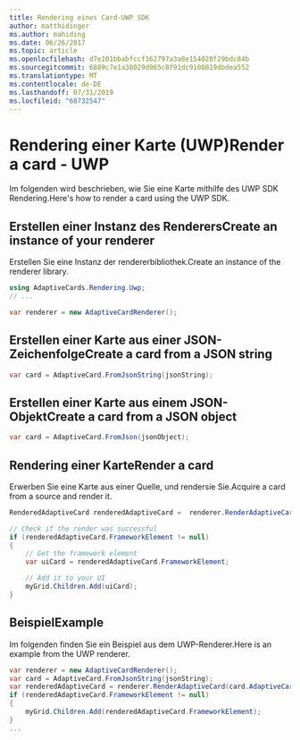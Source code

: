 ```yaml
---
title: Rendering eines Card-UWP SDK
author: matthidinger
ms.author: mahiding
ms.date: 06/26/2017
ms.topic: article
ms.openlocfilehash: d7e101bbabfccf162797a3a8e154028f29bdc84b
ms.sourcegitcommit: 6889c7e1a38029d965c8f91dc9108819dbdea552
ms.translationtype: MT
ms.contentlocale: de-DE
ms.lasthandoff: 07/31/2019
ms.locfileid: "68732547"
---
```

# <a name="render-a-card---uwp"></a><span data-ttu-id="fd85a-102">Rendering einer Karte (UWP)</span><span class="sxs-lookup"><span data-stu-id="fd85a-102">Render a card - UWP</span></span>

<span data-ttu-id="fd85a-103">Im folgenden wird beschrieben, wie Sie eine Karte mithilfe des UWP SDK Rendering.</span><span class="sxs-lookup"><span data-stu-id="fd85a-103">Here's how to render a card using the UWP SDK.</span></span>

## <a name="create-an-instance-of-your-renderer"></a><span data-ttu-id="fd85a-104">Erstellen einer Instanz des Renderers</span><span class="sxs-lookup"><span data-stu-id="fd85a-104">Create an instance of your renderer</span></span>

<span data-ttu-id="fd85a-105">Erstellen Sie eine Instanz der rendererbibliothek.</span><span class="sxs-lookup"><span data-stu-id="fd85a-105">Create an instance of the renderer library.</span></span> 

```csharp
using AdaptiveCards.Rendering.Uwp;
// ...

var renderer = new AdaptiveCardRenderer();
```

## <a name="create-a-card-from-a-json-string"></a><span data-ttu-id="fd85a-106">Erstellen einer Karte aus einer JSON-Zeichenfolge</span><span class="sxs-lookup"><span data-stu-id="fd85a-106">Create a card from a JSON string</span></span>

```csharp
var card = AdaptiveCard.FromJsonString(jsonString);
```

## <a name="create-a-card-from-a-json-object"></a><span data-ttu-id="fd85a-107">Erstellen einer Karte aus einem JSON-Objekt</span><span class="sxs-lookup"><span data-stu-id="fd85a-107">Create a card from a JSON object</span></span>

```csharp
var card = AdaptiveCard.FromJson(jsonObject);
```

## <a name="render-a-card"></a><span data-ttu-id="fd85a-108">Rendering einer Karte</span><span class="sxs-lookup"><span data-stu-id="fd85a-108">Render a card</span></span>

<span data-ttu-id="fd85a-109">Erwerben Sie eine Karte aus einer Quelle, und rendersie Sie.</span><span class="sxs-lookup"><span data-stu-id="fd85a-109">Acquire a card from a source and render it.</span></span>

```csharp
RenderedAdaptiveCard renderedAdaptiveCard =  renderer.RenderAdaptiveCard(card);

// Check if the render was successful
if (renderedAdaptiveCard.FrameworkElement != null)
{
    // Get the framework element
    var uiCard = renderedAdaptiveCard.FrameworkElement;

    // Add it to your UI
    myGrid.Children.Add(uiCard);
}
```

## <a name="example"></a><span data-ttu-id="fd85a-110">Beispiel</span><span class="sxs-lookup"><span data-stu-id="fd85a-110">Example</span></span>

<span data-ttu-id="fd85a-111">Im folgenden finden Sie ein Beispiel aus dem UWP-Renderer.</span><span class="sxs-lookup"><span data-stu-id="fd85a-111">Here is an example from the UWP renderer.</span></span>

```csharp
var renderer = new AdaptiveCardRenderer();
var card = AdaptiveCard.FromJsonString(jsonString);
var renderedAdaptiveCard = renderer.RenderAdaptiveCard(card.AdaptiveCard);
if (renderedAdaptiveCard.FrameworkElement != null)
{
    myGrid.Children.Add(renderedAdaptiveCard.FrameworkElement);
}
...
```
